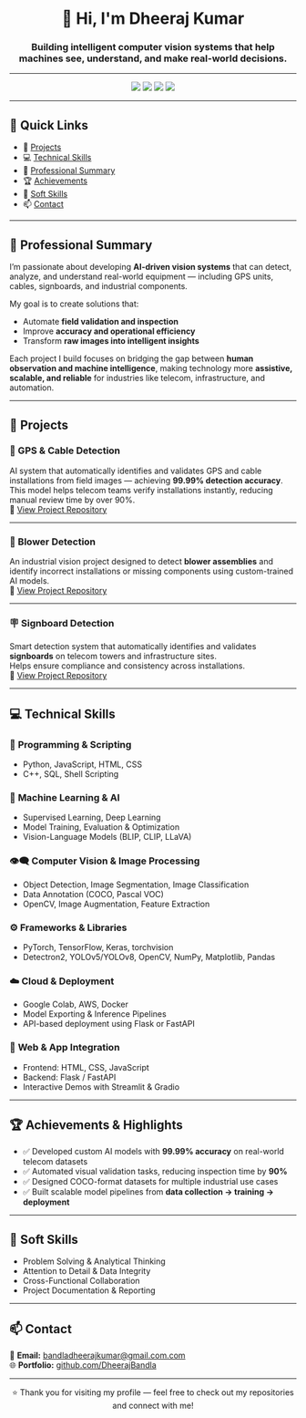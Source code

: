 <h1 align="center">👋 Hi, I'm Dheeraj Kumar</h1>
<h3 align="center">Building intelligent computer vision systems that help machines see, understand, and make real-world decisions.</h3>

---

<p align="center">
  <img src="https://img.shields.io/badge/Focus-Computer%20Vision-blue?style=for-the-badge" />
  <img src="https://img.shields.io/badge/Domain-AI%20%26%20Automation-orange?style=for-the-badge" />
  <img src="https://img.shields.io/badge/Field-Object%20Detection-green?style=for-the-badge" />
  <img src="https://img.shields.io/badge/Interest-Vision%20Language%20Models-purple?style=for-the-badge" />
</p>

---

## 🧭 Quick Links
- 🧠 [Projects](#-projects)
- 💻 [Technical Skills](#-technical-skills)
- 🚀 [Professional Summary](#-professional-summary)
- 🏆 [Achievements](#-achievements--highlights)
- 🧩 [Soft Skills](#-soft-skills)
- 📫 [Contact](#-contact)

---

## 🚀 Professional Summary

I’m passionate about developing **AI-driven vision systems** that can detect, analyze, and understand real-world equipment — including GPS units, cables, signboards, and industrial components.

My goal is to create solutions that:
- Automate **field validation and inspection**
- Improve **accuracy and operational efficiency**
- Transform **raw images into intelligent insights**

Each project I build focuses on bridging the gap between **human observation and machine intelligence**, making technology more **assistive, scalable, and reliable** for industries like telecom, infrastructure, and automation.

---

## 🧠 Projects

### 🚀 GPS & Cable Detection
AI system that automatically identifies and validates GPS and cable installations from field images — achieving **99.99% detection accuracy**.  
This model helps telecom teams verify installations instantly, reducing manual review time by over 90%.  
🔗 [View Project Repository](https://github.com/DheerajBandla/gps-cable-detection)

---

### 🔧 Blower Detection
An industrial vision project designed to detect **blower assemblies** and identify incorrect installations or missing components using custom-trained AI models.  
🔗 [View Project Repository](https://github.com/DheerajBandla/blower-detection)

---

### 🪧 Signboard Detection
Smart detection system that automatically identifies and validates **signboards** on telecom towers and infrastructure sites.  
Helps ensure compliance and consistency across installations.  
🔗 [View Project Repository](https://github.com/DheerajBandla/signboard-detection)

---

## 💻 Technical Skills

### 🐍 **Programming & Scripting**
- Python, JavaScript, HTML, CSS  
- C++, SQL, Shell Scripting

### 🧠 **Machine Learning & AI**
- Supervised Learning, Deep Learning  
- Model Training, Evaluation & Optimization  
- Vision-Language Models (BLIP, CLIP, LLaVA)

### 👁️‍🗨️ **Computer Vision & Image Processing**
- Object Detection, Image Segmentation, Image Classification  
- Data Annotation (COCO, Pascal VOC)  
- OpenCV, Image Augmentation, Feature Extraction  

### ⚙️ **Frameworks & Libraries**
- PyTorch, TensorFlow, Keras, torchvision  
- Detectron2, YOLOv5/YOLOv8, OpenCV, NumPy, Matplotlib, Pandas  

### ☁️ **Cloud & Deployment**
- Google Colab, AWS, Docker  
- Model Exporting & Inference Pipelines  
- API-based deployment using Flask or FastAPI  

### 🧩 **Web & App Integration**
- Frontend: HTML, CSS, JavaScript  
- Backend: Flask / FastAPI  
- Interactive Demos with Streamlit & Gradio  

---

## 🏆 Achievements & Highlights
- ✅ Developed custom AI models with **99.99% accuracy** on real-world telecom datasets  
- ✅ Automated visual validation tasks, reducing inspection time by **90%**  
- ✅ Designed COCO-format datasets for multiple industrial use cases  
- ✅ Built scalable model pipelines from **data collection → training → deployment**

---

## 🧩 Soft Skills
- Problem Solving & Analytical Thinking  
- Attention to Detail & Data Integrity  
- Cross-Functional Collaboration  
- Project Documentation & Reporting  

---

## 📫 Contact

📧 **Email:** [bandladheerajkumar@gmail.com.com](mailto:bandladheerajkumar@gmail.com.com)   
🌐 **Portfolio:** [github.com/DheerajBandla](https://github.com/DheerajBandla)

---

<p align="center">⭐️ Thank you for visiting my profile — feel free to check out my repositories and connect with me!</p>
